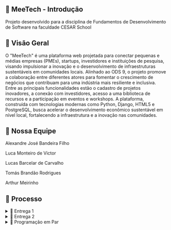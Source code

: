 ## 👾 MeeTech - Introdução 
Projeto desenvolvido para a disciplina de Fundamentos de Desenvolvimento de Software na faculdade CESAR School

## 🔎 Visão Geral 
O "MeeTech" é uma plataforma web projetada para conectar pequenas e médias empresas (PMEs), startups, investidores e instituições de pesquisa, visando impulsionar a inovação e o desenvolvimento de infraestruturas sustentáveis em comunidades locais. Alinhado ao ODS 9, o projeto promove a colaboração entre diferentes atores para fomentar o crescimento de negócios que contribuam para uma indústria mais resiliente e inclusiva. Entre as principais funcionalidades estão o cadastro de projetos inovadores, a conexão com investidores, acesso a uma biblioteca de recursos e a participação em eventos e workshops. A plataforma, construída com tecnologias modernas como Python, Django, HTML5 e PostgreSQL, busca acelerar o desenvolvimento econômico sustentável em nível local, fortalecendo a infraestrutura e a inovação nas comunidades.

## 🎯 Nossa Equipe
<p>Alexandre José Bandeira Filho</p>
<p>Luca Monteiro de Victor</p>
<p>Lucas Barcelar de Carvalho</p>
<p>Tomás Brandão Rodrigues</p>
<p>Arthur Meirinho</p>

## 🔨 Processo
<details>
<summary>📧 Entrega 1</summary>

<br>

### 📄 Jira Board
  
<img width="100%" src="https://github.com/gacneto/MeeTech/blob/main/Media_files/Jira_Board.png">

<br>

### 📄 Jira Backlog

<img width="100%" src="https://github.com/gacneto/MeeTech/blob/main/Media_files/Jira_Backlog.png">

<br>


### 📄 Criação de Protótipos Low-Fi (figma)

<img width="100%" src="Media_files/Captura de tela 2024-08-27 164044.png">

<br>

### 🎥 Screencast do Protótipo

<p style="text-align: center; text-decoration: none;">
  <a href="https://drive.google.com/file/d/1yTHLmsJt5vokO__GsMrnschmdhDLHygL/view?usp=sharing" style="text-decoration: none;">
    <span>🔗 Screencast do protótipo Lo-Fi (1)</span>
  </a>
</p>
</details>

<details>
<summary>📧 Entrega 2</summary>

<br>

### 📄 Screencast Login e Cadastro

<p style="text-align: center; text-decoration: none;">
  <a href="https://drive.google.com/file/d/1yTHLmsJt5vokO__GsMrnschmdhDLHygL/view?usp=sharing" style="text-decoration: none;">
    <span>🔗 Screencast Login e Cadastro</span>
  </a>
</p>

### 📄 Screencast Timeline

<p style="text-align: center; text-decoration: none;">
  <a href="[https://drive.google.com/file/d/1yTHLmsJt5vokO__GsMrnschmdhDLHygL/view?usp=sharing](https://drive.google.com/file/d/1tq5L2Bg0xGxXiF6l_QRSVjoctkifTrVE/view?usp=sharing)" style="text-decoration: none;">
    <span>🔗 Screencast Timeline</span>
  </a>
</p>

</details>
<details>
<summary>📧 Programação em Par</summary>

<br>

### 👨‍💻Depoimento sobre a Experiência com Programação em Par

<p>Durante o desenvolvimento do projeto da disciplina Fundamentos de Desenvolvimento de Software, nosso grupo teve a oportunidade de trabalhar utilizando programação em par, uma experiência que consideramos extremamente enriquecedora. Esse método de trabalho colaborativo não apenas melhorou a qualidade técnica do projeto, mas também fortaleceu nossa capacidade de comunicação e colaboração.

A troca constante de ideias entre os membros do grupo foi essencial para superarmos os desafios. Discutir o código em tempo real nos permitiu corrigir erros mais rapidamente e explorar diferentes abordagens para cada problema que surgia. Com isso, conseguimos elevar a qualidade do código e garantir que as soluções implementadas fossem mais eficientes e robustas.

Além disso, a divisão de tarefas e o apoio mútuo dentro da equipe facilitaram o aprendizado. Quando um membro encontrava dificuldades em uma parte do código, outro estava sempre disponível para ajudar, o que tornou o processo mais dinâmico e colaborativo. A programação em par também exigiu que todos fôssemos claros ao explicar nossas ideias e estratégias, o que melhorou significativamente nossa capacidade de comunicação técnica.

De forma geral, o uso da programação em par durante este projeto foi uma experiência positiva para o grupo. Nos ajudou a aprender com os diferentes pontos de vista de cada membro e a trabalhar de maneira mais organizada e eficiente. Essa prática nos permitiu entregar um projeto mais sólido e bem estruturado, além de aprimorar nossas habilidades de programação e trabalho em equipe.
</p>
</details>
